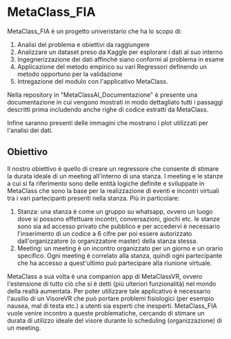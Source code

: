 # MetaClass_FIA

MetaClass_FIA è un progetto univeristario che ha lo scopo di:
1. Analisi del problema e obiettivi da raggiungere
2. Analizzare un dataset preso da Kaggle per esplorare i dati al suo interno
3. Ingegnerizzazione dei dati affinchè siano conformi al problema in esame
4. Applicazione del metodo empirico su vari Regressori definendo un metodo opportuno per la validazione
5. Intregazione del modulo con l'applicativo MetaClass.

Nella repository in "MetaClassAI_Documentazione" è presente una documentazione in cui vengono mostrati in modo dettagliato tutti i passaggi descritti prima includendo anche righe di codice estratti da MetaClass.

Infine saranno presenti delle immagini che mostrano i plot utilizzati per l'analisi dei dati. 

## Obiettivo

Il nostro obiettivo è quello di creare un regressore che consente di stimare la durata ideale di un meeting all'interno di una stanza.
I meeting e le stanze a cui si fa riferimento sono delle entità logiche definite e sviluppate in MetaClass che sono la base per la realizzazione di eventi e incontri virtuali tra i vari partecipanti presenti nella stanza. Più in particolare:
1. Stanza: una stanza è come un gruppo su whatsapp, ovvero un luogo dove si possono effettuare incontri, conversazioni, giochi etc. le stanze sono sia ad accesso privato che pubblico e per accedervi è necessario l'inserimento di un codice a 6 cifre per poi essere autorizzato dall'organizzatore (o organizzatore master) della stanza stessa.
2. Meeting: un meeting è un incontro organizzato per un giorno e un orario specifico. Ogni meeting è correlato alla stanza, quindi ogni partecipante che ha accesso a quest'ultimo può partecipare alla riunione virtuale.

MetaClass a sua volta è una companion app di MetaClassVR, ovvero l'estensione di tutto ciò che si è detti (più ulteriori funzionalità) nel mondo della realtà aumentata. Per poter utilizzare tale applicativo è necessario l'ausilio di un VisoreVR che può portare problemi fisiologici (per esempio nausea, mal di testa etc.) a utenti sia esperti che inesperti.
MetaClass_FIA vuole venire incontro a queste problematiche, cercando di stimare un durata di utilizzo ideale del visore durante lo scheduling (organizzazione) di un meeting.


